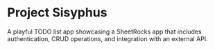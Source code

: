 # Project Sisyphus

A playful TODO list app showcasing a SheetRocks app that includes authentication, CRUD operations, and integration with an external API.
